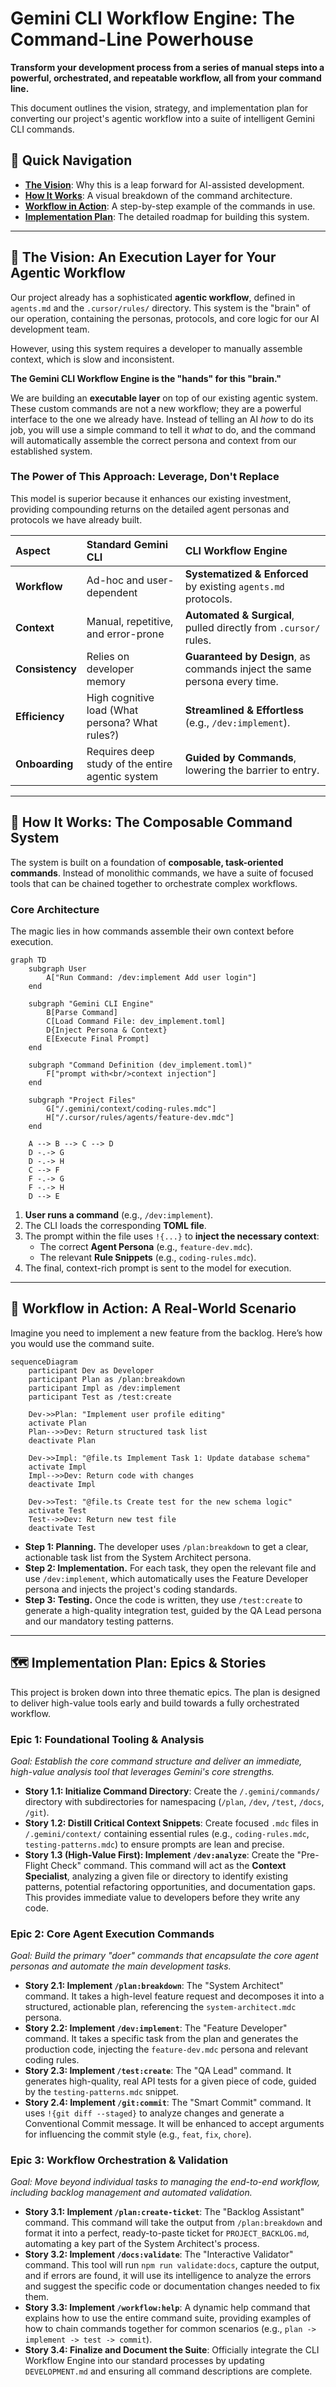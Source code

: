 # Gemini CLI Workflow Engine: The Command-Line Powerhouse

**Transform your development process from a series of manual steps into a powerful, orchestrated, and repeatable workflow, all from your command line.**

This document outlines the vision, strategy, and implementation plan for converting our project's agentic workflow into a suite of intelligent Gemini CLI commands.

## 📖 **Quick Navigation**

- **[The Vision](#-the-vision-from-manual-process-to-workflow-engine)**: Why this is a leap forward for AI-assisted development.
- **[How It Works](#-how-it-works-the-composable-command-system)**: A visual breakdown of the command architecture.
- **[Workflow in Action](#-workflow-in-action-a-real-world-scenario)**: A step-by-step example of the commands in use.
- **[Implementation Plan](#-implementation-plan-epics--stories)**: The detailed roadmap for building this system.

---

## 🚀 **The Vision: An Execution Layer for Your Agentic Workflow**

Our project already has a sophisticated **agentic workflow**, defined in `agents.md` and the `.cursor/rules/` directory. This system is the "brain" of our operation, containing the personas, protocols, and core logic for our AI development team.

However, using this system requires a developer to manually assemble context, which is slow and inconsistent.

**The Gemini CLI Workflow Engine is the "hands" for this "brain."**

We are building an **executable layer** on top of our existing agentic system. These custom commands are not a new workflow; they are a powerful interface to the one we already have. Instead of telling an AI *how* to do its job, you will use a simple command to tell it *what* to do, and the command will automatically assemble the correct persona and context from our established system.

### **The Power of This Approach: Leverage, Don't Replace**

This model is superior because it enhances our existing investment, providing compounding returns on the detailed agent personas and protocols we have already built.

| Aspect | Standard Gemini CLI | **CLI Workflow Engine** |
| :--- | :--- | :--- |
| **Workflow** | Ad-hoc and user-dependent | **Systematized & Enforced** by existing `agents.md` protocols. |
| **Context** | Manual, repetitive, and error-prone | **Automated & Surgical**, pulled directly from `.cursor/` rules. |
| **Consistency** | Relies on developer memory | **Guaranteed by Design**, as commands inject the same persona every time. |
| **Efficiency** | High cognitive load (What persona? What rules?) | **Streamlined & Effortless** (e.g., `/dev:implement`). |
| **Onboarding** | Requires deep study of the entire agentic system | **Guided by Commands**, lowering the barrier to entry. |

---

## 🔧 **How It Works: The Composable Command System**

The system is built on a foundation of **composable, task-oriented commands**. Instead of monolithic commands, we have a suite of focused tools that can be chained together to orchestrate complex workflows.

### **Core Architecture**

The magic lies in how commands assemble their own context before execution.

```mermaid
graph TD
    subgraph User
        A["Run Command: /dev:implement Add user login"]
    end

    subgraph "Gemini CLI Engine"
        B[Parse Command]
        C[Load Command File: dev_implement.toml]
        D{Inject Persona & Context}
        E[Execute Final Prompt]
    end

    subgraph "Command Definition (dev_implement.toml)"
        F["prompt with<br/>context injection"]
    end

    subgraph "Project Files"
        G["/.gemini/context/coding-rules.mdc"]
        H["/.cursor/rules/agents/feature-dev.mdc"]
    end

    A --> B --> C --> D
    D -.-> G
    D -.-> H
    C --> F
    F -.-> G
    F -.-> H
    D --> E
```

1.  **User runs a command** (e.g., `/dev:implement`).
2.  The CLI loads the corresponding **TOML file**.
3.  The prompt within the file uses `!{...}` to **inject the necessary context**:
    - The correct **Agent Persona** (e.g., `feature-dev.mdc`).
    - The relevant **Rule Snippets** (e.g., `coding-rules.mdc`).
4.  The final, context-rich prompt is sent to the model for execution.

---

## 🤖 **Workflow in Action: A Real-World Scenario**

Imagine you need to implement a new feature from the backlog. Here’s how you would use the command suite.

```mermaid
sequenceDiagram
    participant Dev as Developer
    participant Plan as /plan:breakdown
    participant Impl as /dev:implement
    participant Test as /test:create

    Dev->>Plan: "Implement user profile editing"
    activate Plan
    Plan-->>Dev: Return structured task list
    deactivate Plan

    Dev->>Impl: "@file.ts Implement Task 1: Update database schema"
    activate Impl
    Impl-->>Dev: Return code with changes
    deactivate Impl

    Dev->>Test: "@file.ts Create test for the new schema logic"
    activate Test
    Test-->>Dev: Return new test file
    deactivate Test
```

-   **Step 1: Planning.** The developer uses `/plan:breakdown` to get a clear, actionable task list from the System Architect persona.
-   **Step 2: Implementation.** For each task, they open the relevant file and use `/dev:implement`, which automatically uses the Feature Developer persona and injects the project's coding standards.
-   **Step 3: Testing.** Once the code is written, they use `/test:create` to generate a high-quality integration test, guided by the QA Lead persona and our mandatory testing patterns.

---

## 🗺️ **Implementation Plan: Epics & Stories**

This project is broken down into three thematic epics. The plan is designed to deliver high-value tools early and build towards a fully orchestrated workflow.

### **Epic 1: Foundational Tooling & Analysis**

*Goal: Establish the core command structure and deliver an immediate, high-value analysis tool that leverages Gemini's core strengths.*

-   **Story 1.1: Initialize Command Directory**: Create the `/.gemini/commands/` directory with subdirectories for namespacing (`/plan`, `/dev`, `/test`, `/docs`, `/git`).
-   **Story 1.2: Distill Critical Context Snippets**: Create focused `.mdc` files in `/.gemini/context/` containing essential rules (e.g., `coding-rules.mdc`, `testing-patterns.mdc`) to ensure prompts are lean and precise.
-   **Story 1.3 (High-Value First): Implement `/dev:analyze`**: Create the "Pre-Flight Check" command. This command will act as the **Context Specialist**, analyzing a given file or directory to identify existing patterns, potential refactoring opportunities, and documentation gaps. This provides immediate value to developers before they write any code.

### **Epic 2: Core Agent Execution Commands**

*Goal: Build the primary "doer" commands that encapsulate the core agent personas and automate the main development tasks.*

-   **Story 2.1: Implement `/plan:breakdown`**: The "System Architect" command. It takes a high-level feature request and decomposes it into a structured, actionable plan, referencing the `system-architect.mdc` persona.
-   **Story 2.2: Implement `/dev:implement`**: The "Feature Developer" command. It takes a specific task from the plan and generates the production code, injecting the `feature-dev.mdc` persona and relevant coding rules.
-   **Story 2.3: Implement `/test:create`**: The "QA Lead" command. It generates high-quality, real API tests for a given piece of code, guided by the `testing-patterns.mdc` snippet.
-   **Story 2.4: Implement `/git:commit`**: The "Smart Commit" command. It uses `!{git diff --staged}` to analyze changes and generate a Conventional Commit message. It will be enhanced to accept arguments for influencing the commit style (e.g., `feat`, `fix`, `chore`).

### **Epic 3: Workflow Orchestration & Validation**

*Goal: Move beyond individual tasks to managing the end-to-end workflow, including backlog management and automated validation.*

-   **Story 3.1: Implement `/plan:create-ticket`**: The "Backlog Assistant" command. This command will take the output from `/plan:breakdown` and format it into a perfect, ready-to-paste ticket for `PROJECT_BACKLOG.md`, automating a key part of the System Architect's process.
-   **Story 3.2: Implement `/docs:validate`**: The "Interactive Validator" command. This tool will run `npm run validate:docs`, capture the output, and if errors are found, it will use its intelligence to analyze the errors and suggest the specific code or documentation changes needed to fix them.
-   **Story 3.3: Implement `/workflow:help`**: A dynamic help command that explains how to use the entire command suite, providing examples of how to chain commands together for common scenarios (e.g., `plan -> implement -> test -> commit`).
-   **Story 3.4: Finalize and Document the Suite**: Officially integrate the CLI Workflow Engine into our standard processes by updating `DEVELOPMENT.md` and ensuring all command descriptions are complete.